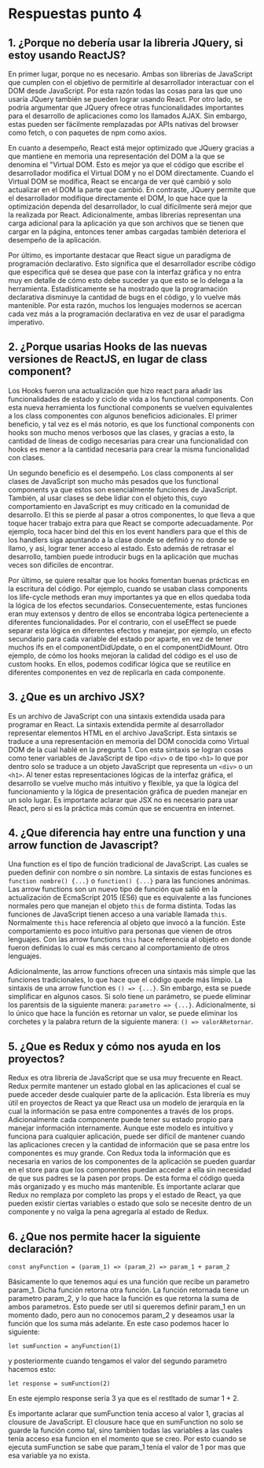 # Respuestas punto 4

## 1. ¿Porque no debería usar la libreria JQuery, si estoy usando ReactJS?

En primer lugar, porque no es necesario. Ambas son librerías de JavaScript que cumplen con el objetivo de permitirle al desarrollador interactuar con el DOM desde JavaScript. Por esta razón todas las cosas para las que uno usaría JQuery también se pueden lograr usando React. Por otro lado, se podría argumentar que JQuery ofrece otras funcionalidades importantes para el desarrollo de aplicaciones como los llamados AJAX. Sin embargo, estas pueden ser fácilmente remplazadas por APIs nativas del browser como fetch, o con paquetes de npm como axios.

En cuanto a desempeño, React está mejor optimizado que JQuery gracias a que mantiene en memoria una representación del DOM a la que se denomina el "Virtual DOM. Esto es mejor ya que el código que escribe el desarrollador modifica el Virtual DOM y no el DOM directamente. Cuando el Virtual DOM se modifica, React se encarga de ver qué cambió y solo actualizar en el DOM la parte que cambió. En contraste, JQuery permite que el desarrollador modifique directamente el DOM, lo que hace que la optimización dependa del desarrollador, lo cual difícilmente será mejor que la realizada por React. Adicionalmente, ambas librerías representan una carga adicional para la aplicación ya que son archivos que se tienen que cargar en la página, entonces tener ambas cargadas también deteriora el desempeño de la aplicación.

Por último, es importante destacar que React sigue un paradigma de programación declarativo. Esto significa que el desarrollador escribe código que especifica qué se desea que pase con la interfaz gráfica y no entra muy en detalle de cómo esto debe suceder ya que esto se lo delega a la herramienta. Estadísticamente se ha mostrado que la programación declarativa disminuye la cantidad de bugs en el código, y lo vuelve más mantenible. Por esta razón, muchos los lenguajes modernos se acercan cada vez más a la programación declarativa en vez de usar el paradigma imperativo.

## 2. ¿Porque usarias Hooks de las nuevas versiones de ReactJS, en lugar de class component?

Los Hooks fueron una actualización que hizo react para añadir las funcionalidades de estado y ciclo de vida a los functional components. Con esta nueva herramienta los functional components se vuelven equivalentes a los class componentes con algunos beneficios adicionales. El primer beneficio, y tal vez es el más notorio, es que los functional components con hooks son mucho menos verbosos que las clases, y gracias a esto, la cantidad de líneas de codigo necesarias para crear una funcionalidad con hooks es menor a la cantidad necesaria para crear la misma funcionalidad con clases.

Un segundo beneficio es el desempeño. Los class components al ser clases de JavaScript son mucho más pesados que los functional components ya que estos son esencialmente funciones de JavaScript.  También, al usar clases se debe lidiar con el objeto this, cuyo comportamiento en JavaScript es muy criticado en la comunidad de desarrollo. El this se pierde al pasar a otros componentes, lo que lleva a que toque hacer trabajo extra para que React se comporte adecuadamente. Por ejemplo, toca hacer bind del this en los event handlers para que el this de los handlers siga apuntando a la clase donde se definió y no donde se llamo, y asi, lograr tener acceso al estado. Esto además de retrasar el desarrollo, tambien puede introducir bugs en la aplicación que muchas veces son difíciles de encontrar.

Por último, se quiere resaltar que los hooks fomentan buenas prácticas en la escritura del código. Por ejemplo, cuando se usaban class components los life-cycle methods eran muy importantes ya que en ellos quedaba toda la lógica de los efectos secundarios. Consecuentemente, estas funciones eran muy extensos y dentro de ellos se encontraba lógica perteneciente a diferentes funcionalidades. Por el contrario, con el useEffect se puede separar esta lógica en diferentes efectos y manejar, por ejemplo, un efecto secundario para cada variable del estado por aparte, en vez de tener muchos ifs en el componentDidUpdate, o en el componentDidMount. Otro ejemplo, de cómo los hooks mejoran la calidad del código es el uso de custom hooks. En ellos, podemos codificar lógica que se reutilice en diferentes componentes en vez de replicarla en cada componente.

## 3. ¿Que es un archivo JSX?

Es un archivo de JavaScript con una sintaxis extendida usada para programar en React. La sintaxis extendida permite al desarrollador representar elementos HTML en el archivo JavaScript. Esta sintaxis se traduce a una representación en memoria del DOM conocida como Virtual DOM de la cual hablé en la pregunta 1. Con esta sintaxis se logran cosas como tener variables de JavaScript de tipo `<div>` o de tipo `<h1>` lo que por dentro solo se traduce a un objeto JavaScript que representa un `<div>` o un `<h1>`. Al tener estas representaciones lógicas de la interfaz gráfica, el desarrollo se vuelve mucho más intuitivo y flexible, ya que la lógica del funcionamiento y la lógica de presentación gráfica de pueden manejar en un solo lugar. Es importante aclarar que JSX no es necesario para usar React, pero si es la práctica más común que se encuentra en internet.

## 4. ¿Que diferencia hay entre una function y una arrow function de Javascript?
Una function es el tipo de función tradicional de JavaScript. Las cuales se pueden definir con nombre o sin nombre. La sintaxis de estas funciones es `function nombre() {...}` o `function() {...}` para las funciones anónimas. Las arrow functions son un nuevo tipo de función que salió en la actualización de EcmaScript 2015 (ES6) que es equivalente a las funciones normales pero que manejan el objeto `this` de forma distinta. Todas las funciones de JavaScript tienen acceso a una variable llamada `this`. Normalmente `this` hace referencia al objeto que invocó a la función. Este comportamiento es poco intuitivo para personas que vienen de otros lenguajes. Con las arrow functions `this` hace referencia al objeto en donde fueron definidas lo cual es más cercano al comportamiento de otros lenguajes.

Adicionalmente, las arrow functions ofrecen una sintaxis más simple que las funciones tradicionales, lo que hace que el código quede más limpio. La sintaxis de una arrow function es `() => {...}`. Sin embargo, esta se puede simplificar en algunos casos. Si solo tiene un parámetro, se puede eliminar los parentsis de la siguiente manera: `parametro => {...}`. Adicionalmente, si lo único que hace la función es retornar un valor, se puede eliminar los corchetes y la palabra return de la siguiente manera: `() => valorARetornar`.

## 5. ¿Que es Redux y cómo nos ayuda en los proyectos?
Redux es otra librería de JavaScript que se usa muy frecuente en React. Redux permite mantener un estado global en las aplicaciones el cual se puede acceder desde cualquier parte de la aplicación. Esta librería es muy útil en proyectos de React ya que React usa un modelo de jerarquía en la cual la información se pasa entre componentes a través de los props. Adicionalmente cada componente puede tener su estado propio para manejar información internamente. Aunque este modelo es intuitivo y funciona para cualquier aplicación, puede ser difícil de mantener cuando las aplicaciones crecen y la cantidad de información que se pasa entre los componentes es muy grande. Con Redux toda la información que es necesaria en varios de los componentes de la aplicación se pueden guardar en el store para que los componentes puedan acceder a ella sin necesidad de que sus padres se la pasen por props. De esta forma el código queda más organizado y es mucho más mantenible. Es importante aclarar que Redux no remplaza por completo las props y el estado de React, ya que pueden existir ciertas variables o estado que solo se necesite dentro de un componente y no valga la pena agregarla al estado de Redux.

## 6. ¿Que nos permite hacer la siguiente declaración?
`const anyFunction = (param_1) => (param_2) => param_1 + param_2`

Básicamente lo que tenemos aqui es una función que recibe un parametro param_1. Dicha función retorna otra función. La función retornada tiene un parametro param_2, y lo que hace la función es que retorna la suma de ambos parametros. Esto puede ser util si queremos definir param_1 en un momento dado, pero aun no conocemos param_2 y deseamos usar la función que los suma más adelante. En este caso podemos hacer lo siguiente:

`let sumFunction = anyFunction(1)`

y posteriormente cuando tengamos el valor del segundo parametro hacemos esto:

`let response = sumFunction(2)`

En este ejemplo response sería 3 ya que es el restltado de sumar 1 + 2.

Es importante aclarar que sumFunction tenia acceso al valor 1, gracias al clousure de JavaScript. El clousure hace que en sumFunction no solo se guarde la función como tal, sino tambien todas las variables a las cuales tenía acceso esa funcion en el momento que se creo. Por esto cuando se ejecuta sumFunction se sabe que param_1 tenía el valor de 1 por mas que esa variable ya no exista. 
